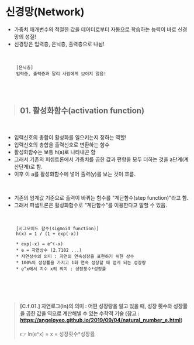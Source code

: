 # 신경망(Network)

- 가중치 매개변수의 적절한 값을 데이터로부터 자동으로 학습하는 능력이 바로 신경망의 성질!
- 신경망은 입력층, 은닉층, 출력층으로 나뉨!

<br>

        [은닉층]
        입력층, 출력층과 달리 사람에게 보이지 않음!

<br>
<br>

> ## 01. 활성화함수(activation function)

<br>

- 입력신호의 총합이 활성화를 일으키는지 정하는 역할!
- 입력신호의 총합을 출력신호로 변환하는 함수
- 활성화함수는 보통 h(a)로 나타내곤 함
- 그래서 기존의 퍼셉트론에서 가중치를 곱한 값과 편향을 모두 더하는 것을 a단계(계산단계)로 함.
- 이후 이 a를 활성화함수에 넣어 출력(y)를 보는 것이 흐름.

<br>

- 기존의 임계값 기준으로 출력이 바뀌는 함수를 "계단함수(step function)"라고 함.
- 그래서 퍼셉트론은 활성화함수로 "계단함수"를 이용한다고 말할 수 있음.

<br>

        [시그모이드 함수(sigmoid function)]
        h(x) = 1 / (1 + exp(-x))

        * exp(-x) = e^(-x)
        * e = 자연상수 (2.7182 ...)
        * 자연상수의 의미 : 자연의 연속성장을 표현하기 위한 상수
        * 100%의 성장률을 가지고 1회 연속 성장할 때 얻게 되는 성장량
        * e^x에서 지수 x의 의미 : 성장횟수*성장률

<br><br><br>

> #### [C.f.01.] 자연로그(ln)의 의미 : 어떤 성장량을 알고 있을 때, 성장 횟수와 성장률을 곱한 값을 역으로 계산해낼 수 있는 수학적 기술 (참고 : https://angeloyeo.github.io/2019/09/04/natural_number_e.html)
>
> 👉 ln(e^x) = x = 성장횟수\*성장률
